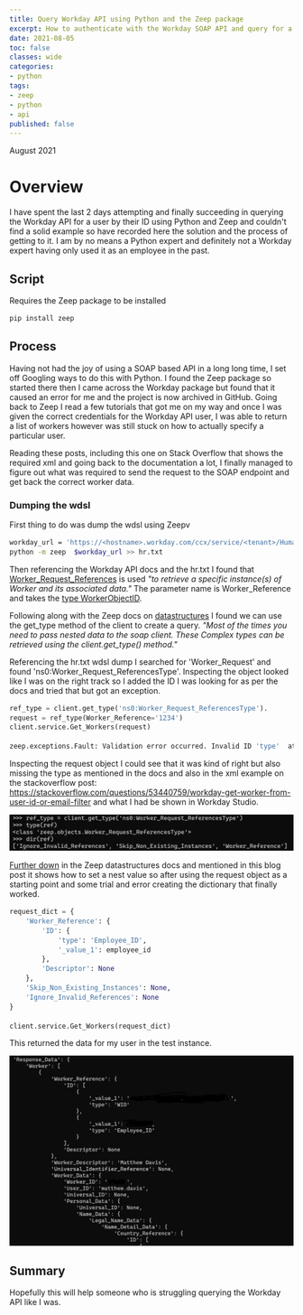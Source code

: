 ```yaml
---
title: Query Workday API using Python and the Zeep package
excerpt: How to authenticate with the Workday SOAP API and query for a worker by worker ID using Python and Zeep.
date: 2021-08-05
toc: false
classes: wide
categories:
- python
tags:
- zeep
- python
- api
published: false
---
```

August 2021

# Overview

I have spent the last 2 days attempting and finally succeeding in querying the Workday API for a user by their ID using Python and Zeep and couldn't find a solid example so have recorded here the solution and the process of getting to it. I am by no means a Python expert and definitely not a Workday expert having only used it as an employee in the past.

## Script

Requires the Zeep package to be installed

```bash
pip install zeep
```

<script src="https://gist.github.com/MatthewJDavis/5823fa942fe753d320417eab2bc36a03.js"></script>

## Process

Having not had the joy of using a SOAP based API in a long long time, I set off Googling ways to do this with Python. I found the Zeep package so started there then I came across the Workday package but found that it caused an error for me and the project is now archived in GitHub. Going back to Zeep I read a few tutorials that got me on my way and once I was given the correct credentials for the Workday API user, I was able to return a list of workers however was still stuck on how to actually specify a particular user.

Reading these posts, including this one on Stack Overflow that shows the required xml and going back to the documentation a lot, I finally managed to figure out what was required to send the request to the SOAP endpoint and get back the correct worker data.

### Dumping the wdsl

First thing to do was dump the wdsl using Zeepv

```bash
workday_url = 'https://<hostname>.workday.com/ccx/service/<tenant>/Human_Resources/v36.2?wsdl' 
python -m zeep  $workday_url >> hr.txt
```

Then referencing the Workday API docs and the hr.txt I found that [Worker_Request_References] is used *"to retrieve a specific instance(s) of Worker and its associated data."* The parameter name is Worker_Reference and takes the [type WorkerObjectID].

Following along with the Zeep docs on [datastructures] I found we can use the get_type method of the client to create a query. *"Most of the times you need to pass nested data to the soap client. These Complex types can be retrieved using the client.get_type() method."*

Referencing the hr.txt wdsl dump I searched for 'Worker_Request' and found 'ns0:Worker_Request_ReferencesType'. Inspecting the object looked like I was on the right track so I added the ID I was looking for as per the docs and tried that but got an exception.

```python
ref_type = client.get_type('ns0:Worker_Request_ReferencesType'). 
request = ref_type(Worker_Reference='1234')
client.service.Get_Workers(request)

zeep.exceptions.Fault: Validation error occurred. Invalid ID 'type'  attribute: NotSet.  Valid Types: WID 
```

Inspecting the request object I could see that it was kind of right but also missing the type as mentioned in the docs and also in the xml example on the stackoverflow post: https://stackoverflow.com/questions/53440759/workday-get-worker-from-user-id-or-email-filter and what I had be shown in Workday Studio.

![Output of the object in Python](/images/python-workday/ref-object.png)

[Further down] in the Zeep datastructures docs and mentioned in this blog post it shows how to set a nest value so after using the request object as a starting point and some trial and error creating the dictionary that finally worked.

```python
request_dict = { 
    'Worker_Reference': { 
        'ID': { 
            'type': 'Employee_ID', 
            '_value_1': employee_id 
        }, 
        'Descriptor': None 
    }, 
    'Skip_Non_Existing_Instances': None, 
    'Ignore_Invalid_References': None 
}

client.service.Get_Workers(request_dict) 
```

This returned the data for my user in the test instance.

![data returned from Workday](/images/python-workday/returned-data.png)

## Summary

Hopefully this will help someone who is struggling querying the Workday API like I was.

[Worker_Request_References]: https://community.workday.com/sites/default/files/file-hosting/productionapi/Human_Resources/v36.2/Get_Workers.html#Worker_Request_ReferencesType
[type WorkerObjectID]: https://community.workday.com/sites/default/files/file-hosting/productionapi/Human_Resources/v36.2/Get_Workers.html#WorkerObjectIDType
[datastructures]: https://docs.python-zeep.org/en/master/datastructures.html
[Further down]: https://docs.python-zeep.org/en/master/datastructures.html#xsd-choice